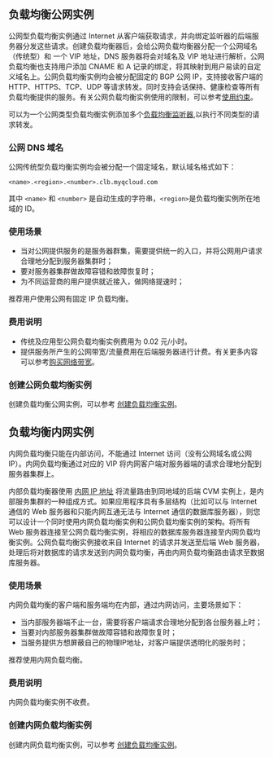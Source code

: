 ## 负载均衡公网实例

公网型负载均衡实例通过 Internet 从客户端获取请求，并向绑定监听器的后端服务器分发这些请求。创建负载均衡器后，会给公网负载均衡器分配一个公网域名 （传统型）和 一个 VIP 地址，DNS 服务器将会对域名及 VIP 地址进行解析，公网负载均衡也支持用户添加 CNAME 和 A 记录的绑定，将其映射到用户易读的自定义域名上。公网负载均衡实例均会被分配固定的 BGP 公网 IP，支持接收客户端的 HTTP、HTTPS、TCP、UDP 等请求转发。同时支持会话保持、健康检查等所有负载均衡提供的服务。有关公网负载均衡实例使用的限制，可以参考[使用约束](/doc/product/214/6187)。

可以为一个公网类型负载均衡实例添加多个[负载均衡监听器](/doc/product/214/6151),以执行不同类型的请求转发。

### 公网 DNS 域名

公网传统型负载均衡实例均会被分配一个固定域名，默认域名格式如下：

```
<name>.<region>.<number>.clb.myqcloud.com 
```

其中 `<name>` 和 `<number>` 是自动生成的字符串，`<region>`是负载均衡实例所在地域的 ID。

### 使用场景
- 当对公网提供服务的是服务器群集，需要提供统一的入口，并将公网用户请求合理地分配到服务器集群时；
- 要对服务器集群做故障容错和故障恢复时；
- 为不同运营商的用户提供就近接入，做网络提速时；

推荐用户使用公网有固定 IP 负载均衡。

### 费用说明
- 传统及应用型公网负载均衡实例费用为 0.02 元/小时。
- 提供服务所产生的公网带宽/流量费用在后端服务器进行计费。有关更多内容可以参考[购买网络带宽](http://tce.fsphere.cn/doc/product/213/509)。

### 创建公网负载均衡实例
创建负载均衡公网实例，可以参考 [创建负载均衡实例](/doc/product/214/6149)。

## 负载均衡内网实例

内网负载均衡只能在内部访问，不能通过 Internet 访问（没有公网域名或公网 IP）。内网负载均衡通过对应的 VIP 将内网客户端对服务器端的请求合理地分配到服务器集群上。

内部负载均衡器使用 [内网 IP 地址](/doc/product/213/5225) 将流量路由到同地域的后端 CVM 实例上，是内部服务集群的一种组成方式。如果应用程序具有多层结构（比如可以与 Internet 通信的 Web 服务器和只能内网互通无法与 Internet 通信的数据库服务器），则您可以设计一个同时使用内网负载均衡实例和公网负载均衡实例的架构。将所有 Web 服务器连接至公网负载均衡实例，将相应的数据库服务器连接至内网负载均衡实例。公网负载均衡实例接收来自 Internet 的请求并发送至后端 Web 服务器，处理后将对数据库的请求发送到内网负载均衡，再由内网负载均衡路由请求至数据库服务器。

### 使用场景

内网负载均衡的客户端和服务端均在内部，通过内网访问，主要场景如下：
- 当内部服务器端不止一台，需要将客户端请求合理地分配到各台服务器上时；
- 当要对内部服务器集群做故障容错和故障恢复时；
- 当服务提供方想屏蔽自己的物理IP地址，对客户端提供透明化的服务时；

推荐使用内网负载均衡。

### 费用说明

内网负载均衡实例不收费。 

### 创建内网负载均衡实例
创建内网负载均衡实例，可以参考 [创建负载均衡实例](/doc/product/214/6149)。
